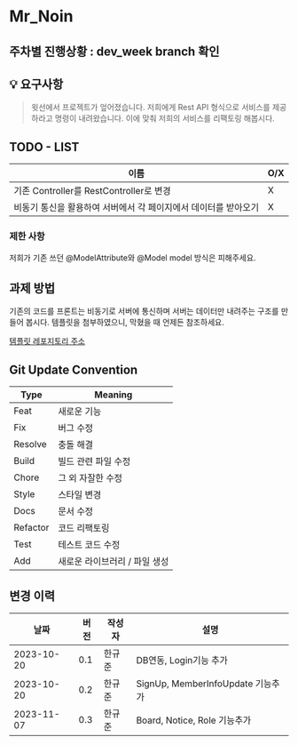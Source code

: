 # Mr_Noin

## 주차별 진행상황 : dev_week branch 확인

## 💡 요구사항

> 윗선에서 프로젝트가 엎어졌습니다. 저희에게 Rest API 형식으로 서비스를 제공하라고 명령이 내려왔습니다. 이에 맞춰 저희의 서비스를 리팩토링 해봅시다.



## TODO - LIST

|이름 | O/X |
|---|-----|
| 기존 Controller를 RestController로 변경 | X   |
| 비동기 통신을 활용하여 서버에서 각 페이지에서 데이터를 받아오기 | X  |



### 제한 사항
저희가 기존 쓰던 @ModelAttribute와 @Model model 방식은 피해주세요.

## 과제 방법

기존의 코드를 프론트는 비동기로 서버에 통신하며 서버는 데이터만 내려주는 구조를 만들어 봅시다.
템플릿을 첨부하였으니, 막혔을 때 언제든 참조하세요.

[ 템플릿 레포지토리 주소 ]( https://github.com/AMIVAYUN/springtrashTemplate )

## Git Update Convention

| **Type** | **Meaning** |
  | -------- | ------|
| Feat    | 새로운 기능 |
| Fix     | 버그 수정 |
| Resolve | 충돌 해결 |
| Build   | 빌드 관련 파일 수정 |
| Chore   | 그 외 자잘한 수정 |
| Style   | 스타일 변경 |
| Docs    | 문서 수정 |
| Refactor| 코드 리팩토링 |
| Test    | 테스트 코드 수정 |
| Add     | 새로운 라이브러리 / 파일 생성 |


## 변경 이력
| 날짜          | 버전  | 작성자          | 설명               |
|-------------|-----|--------------|------------------|
| 2023-10-20  | 0.1 | 한규준 | DB연동, Login기능 추가 |
 | 2023-10-20 | 0.2 | 한규준 | SignUp, MemberInfoUpdate 기능추가 |
|2023-11-07|0.3|한규준|Board, Notice, Role 기능추가 |